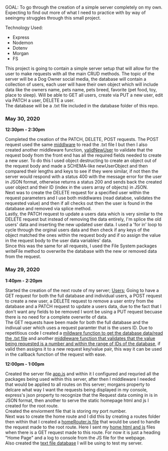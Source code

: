 GOAL: To go through the creation of a simple server completely on my own. Expecting to find out more of what I need to practice with by way of seeingmy struggles through this small project.<br>

Technology Used:
* Express
* Nodemon
* Dotenv
* Morgan
* FS

This project is going to contain a simple server setup that will allow for the user to make requests with all the main CRUD methods. The topic of the server will be a Dog Owner social media, the database will contain a collection of users, each user will have their own object which will include data like the owners name, pets name, pets breed, favorite (pet food, toy, place to sleep). Will be able to GET all users, create via PUT a new user, edit via PATCH a user, DELETE a user.<br>
The database will be a .txt file included in the database folder of this repo.

<h3>May 30, 2020</h3>
<b>12:30pm - 2:30pm</b><br>

Completed the creation of the PATCH, DELETE, POST requests. The POST request used the same [middlware](https://github.com/ChristianPari/Intro-to-REST-APIs/blob/master/REST-API-v1/middleware/getDB.js) to read the .txt file I but then I also created another middleware function, [validNewUser](https://github.com/ChristianPari/Intro-to-REST-APIs/blob/master/REST-API-v1/middleware/validNewUser.js) to validate that the request body from the front end has all the required fields needed to create a new user. To do this I used object destructing to create an object out of the request body and made a SCHEMA-like newUserObject and then compared their lengths and keys to see if they were similar, if not then the server would respond with a status 400 with the message error for the user in JSON format, otherwise returns a status 200 and sends back the created user object and their ID (index in the users array of objects) in JSON.<br>
Next was to create the DELETE request for a specified user within the request parameters and I use both middlwares (read databse, validates the requested value) and then if all checks out then the user is found in the database and removed via splice method.<br>
Lastly, the PATCH request to update a users data which is very similar to the DELETE request but instead of removing the data entirely, I'm splice the old users' data and inserting the new updated user data. I used a 'for in' loop to cycle through the orginal users data and then check if any keys of the object matched the ones within the request body and if so assign the value in the request body to the user data variables' data.<br>
Since this was the same for all requests, I used the File System packages writeFile method to overwrite the database with the new or removed data from the request.

<h3>May 29, 2020</h3>
<b>1:40pm - 2:20pm</b><br>

Started the creation of the next route of my server; [Users](https://github.com/ChristianPari/Intro-to-REST-APIs/blob/master/REST-API-v1/routes/usersRouter.js); Going to have a GET request for both the full database and individual users, a POST request to create a new user, a DELETE request to remove a user entry from the database and a PATCH request to update a users data, due to the fact that I don't want any fields to be removed I wont be using a PUT request becuase there is no need for a complete overwrite of data.<br>
The GET requests have been made for both the full database and the indivual user which uses a request paramter that is the users ID. Due to repetitious code I created a [mildware function to get the database data/read the .txt file](https://github.com/ChristianPari/Intro-to-REST-APIs/blob/master/REST-API-v1/middleware/getDB.js) and another [middleware function that validates that the value being requested is a number and within the range of IDs of the database](https://github.com/ChristianPari/Intro-to-REST-APIs/blob/master/REST-API-v1/middleware/validID.js), if valid then assigns it to a new request key/value pair, this way it can be used in the callback function of the request with ease.


<b>12:00pm - 1:00pm</b><br>

Created the server file [app.js](https://github.com/ChristianPari/Intro-to-REST-APIs/blob/master/REST-API-v1/app.js) and within it I configured and requried all the packages being used within this server, after then I middleware I needed that would be applied to all routes on this server; morgans property to delcare what way I want the requests being displayed in my console, express's json property to recognize that the Request data coming in is in JSON format, then another to serve the static homepage html and js I created for the root route.<br>
Created the enviorment file that is storing my port number.<br>
Next was to create the home route and I did this by creating a routes folder then within that I created a [homeRouter.js file](https://github.com/ChristianPari/Intro-to-REST-APIs/blob/master/REST-API-v1/routes/homeRouter.js) that would be used to handle the request made to the root route. Here I sent my [home html and js](https://github.com/ChristianPari/Intro-to-REST-APIs/tree/master/REST-API-v1/static) files when there is a GET request made to this route. For now it is just a heading "Home Page" and a log to console from the JS file for the webpage.<br>
Also created the [text file database](https://github.com/ChristianPari/Intro-to-REST-APIs/blob/master/REST-API-v1/database/db.txt) I will be using to test my server.<br>